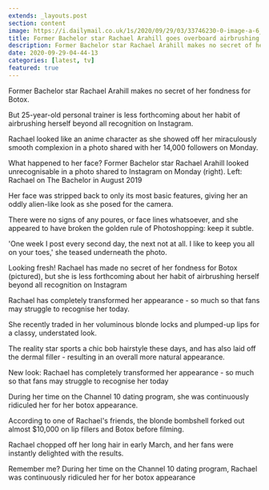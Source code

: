 ```yaml
---
extends: _layouts.post
section: content
image: https://i.dailymail.co.uk/1s/2020/09/29/03/33746230-0-image-a-6_1601347518623.jpg 
title: Former Bachelor star Rachael Arahill goes overboard airbrushing her selfies 
description: Former Bachelor star Rachael Arahill makes no secret of her fondness for Botox - but 25-year-old is less forthcoming about her habit of airbrushing herself beyond all recognition on Instagram 
date: 2020-09-29-04-44-13 
categories: [latest, tv] 
featured: true 
--- 
```

Former Bachelor star Rachael Arahill makes no secret of her fondness for Botox.

But 25-year-old personal trainer is less forthcoming about her habit of airbrushing herself beyond all recognition on Instagram.

Rachael looked like an anime character as she showed off her miraculously smooth complexion in a photo shared with her 14,000 followers on Monday.

What happened to her face? Former Bachelor star Rachael Arahill looked unrecognisable in a photo shared to Instagram on Monday (right). Left: Rachael on The Bachelor in August 2019

Her face was stripped back to only its most basic features, giving her an oddly alien-like look as she posed for the camera. 

There were no signs of any poures, or face lines whatsoever, and she appeared to have broken the golden rule of Photoshopping: keep it subtle. 

'One week I post every second day, the next not at all. I like to keep you all on your toes,' she teased underneath the photo.

Looking fresh! Rachael has made no secret of her fondness for Botox (pictured), but she is less forthcoming about her habit of airbrushing herself beyond all recognition on Instagram 

Rachael has completely transformed her appearance - so much so that fans may struggle to recognise her today.

She recently traded in her voluminous blonde locks and plumped-up lips for a classy, understated look.

The reality star sports a chic bob hairstyle these days, and has also laid off the dermal filler - resulting in an overall more natural appearance.

New look: Rachael has completely transformed her appearance - so much so that fans may struggle to recognise her today

During her time on the Channel 10 dating program, she was continuously ridiculed her for her botox appearance.

According to one of Rachael's friends, the blonde bombshell forked out almost $10,000 on lip fillers and Botox before filming.

Rachael chopped off her long hair in early March, and her fans were instantly delighted with the results. 

Remember me? During her time on the Channel 10 dating program, Rachael was continuously ridiculed her for her botox appearance

